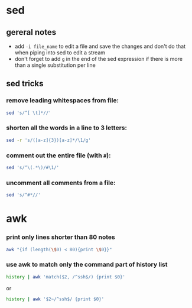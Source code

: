 # sed

## gereral notes

* add ```-i file_name``` to edit a file and save the changes and don't do that when piping into sed to edit a stream
* don't forget to add ```g``` in the end of the sed expression if there is more than a single substitution per line

## sed tricks

### remove leading whitespaces from file:

```bash
sed 's/^[ \t]*//'
```

### shorten all the words in a line to 3 letters:

```bash
sed -r 's/([a-z]{3})[a-z]*/\1/g'
```

### comment out the entire file (with `#`):

```bash
sed 's/^\(.*\)/#\1/'
```

### uncomment all comments from a file:

```bash
sed 's/^#*//'
```

# awk

### print only lines shorter than 80 notes

```bash
awk "{if (length(\$0) < 80){print \$0}}"
```

### use awk to match only the command part of history list

```bash
history | awk 'match($2, /^ssh$/) {print $0}'
```

or

```bash
history | awk '$2~/^ssh$/ {print $0}'
```
